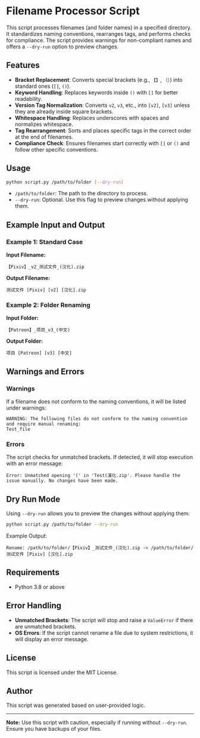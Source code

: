 
# Filename Processor Script

This script processes filenames (and folder names) in a specified directory. It standardizes naming conventions, rearranges tags, and performs checks for compliance. The script provides warnings for non-compliant names and offers a `--dry-run` option to preview changes.

## Features
- **Bracket Replacement**: Converts special brackets (e.g., `【】`, `（）`) into standard ones (`[]`, `()`).
- **Keyword Handling**: Replaces keywords inside `()` with `[]` for better readability.
- **Version Tag Normalization**: Converts `v2`, `v3`, etc., into `[v2]`, `[v3]` unless they are already inside square brackets.
- **Whitespace Handling**: Replaces underscores with spaces and normalizes whitespace.
- **Tag Rearrangement**: Sorts and places specific tags in the correct order at the end of filenames.
- **Compliance Check**: Ensures filenames start correctly with `[]` or `()` and follow other specific conventions.

## Usage
```bash
python script.py /path/to/folder [--dry-run]
```
- `/path/to/folder`: The path to the directory to process.
- `--dry-run`: Optional. Use this flag to preview changes without applying them.

## Example Input and Output

### Example 1: Standard Case
**Input Filename:**
```
【Pixiv】_v2_测试文件_(汉化).zip
```
**Output Filename:**
```
测试文件 [Pixiv] [v2] [汉化].zip
```

### Example 2: Folder Renaming
**Input Folder:**
```
【Patreon】_项目_v3_(中文)
```
**Output Folder:**
```
项目 [Patreon] [v3] [中文]
```

## Warnings and Errors

### Warnings
If a filename does not conform to the naming conventions, it will be listed under warnings:
```
WARNING: The following files do not conform to the naming convention and require manual renaming:
Test_file
```

### Errors
The script checks for unmatched brackets. If detected, it will stop execution with an error message:
```
Error: Unmatched opening '(' in 'Test(漢化.zip'. Please handle the issue manually. No changes have been made.
```

## Dry Run Mode
Using `--dry-run` allows you to preview the changes without applying them:
```bash
python script.py /path/to/folder --dry-run
```
Example Output:
```
Rename: /path/to/folder/【Pixiv】_测试文件_(汉化).zip -> /path/to/folder/测试文件 [Pixiv] [汉化].zip
```

## Requirements
- Python 3.8 or above

## Error Handling
- **Unmatched Brackets**: The script will stop and raise a `ValueError` if there are unmatched brackets.
- **OS Errors**: If the script cannot rename a file due to system restrictions, it will display an error message.

## License
This script is licensed under the MIT License.

## Author
This script was generated based on user-provided logic.

---

**Note:** Use this script with caution, especially if running without `--dry-run`. Ensure you have backups of your files.

